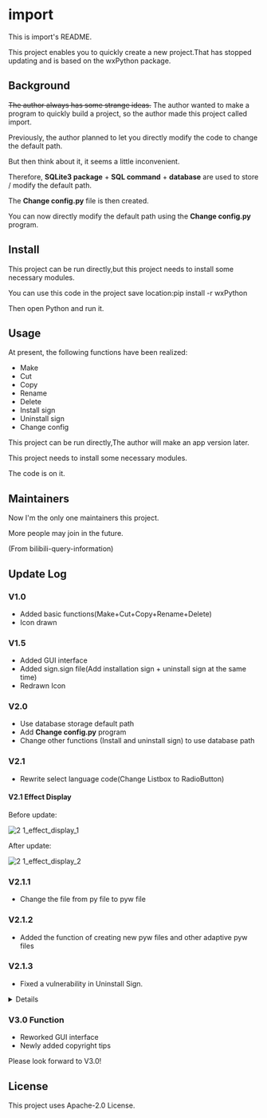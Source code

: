 # import

This is import's README.

This project enables you to quickly create a new project.That has stopped updating and is based on the wxPython package.

## Background

~~The author always has some strange ideas.~~ The author wanted to make a program to quickly build a project, so the author made this project called import.

Previously, the author planned to let you directly modify the code to change the default path.

But then think about it, it seems a little inconvenient.

Therefore, **SQLite3 package** + **SQL command** + **database** are used to store / modify the default path.

The **Change config.py** file is then created.

You can now directly modify the default path using the **Change config.py** program.

## Install

This project can be run directly,but this project needs to install some necessary modules.

You can use this code in the project save location:pip install -r wxPython

Then open Python and run it.

## Usage

At present, the following functions have been realized:

- Make
- Cut
- Copy
- Rename
- Delete
- Install sign
- Uninstall sign
- Change config

This project can be run directly,The author will make an app version later.

This project needs to install some necessary modules.

The code is on it.

## Maintainers

Now I'm the only one maintainers this project.

More people may join in the future.

(From bilibili-query-information)

## Update Log

### V1.0
- Added basic functions(Make+Cut+Copy+Rename+Delete)
- Icon drawn
### V1.5
- Added GUI interface
- Added sign.sign file(Add installation sign + uninstall sign at the same time)
- Redrawn Icon
### V2.0
- Use database storage default path
- Add **Change config.py** program
- Change other functions (Install and uninstall sign) to use database path
### V2.1
- Rewrite select language code(Change Listbox to RadioButton)
#### V2.1 Effect Display
Before update:

![2 1_effect_display_1](https://user-images.githubusercontent.com/82391092/142764421-3f20e3f2-da2f-432b-b662-3ddefb530c3f.png)

After update:

![2 1_effect_display_2](https://user-images.githubusercontent.com/82391092/142764462-6557cd1e-f771-46db-bfd2-361b049c6c77.png)

### V2.1.1

- Change the file from py file to pyw file

### V2.1.2

- Added the function of creating new pyw files and other adaptive pyw files

### V2.1.3

- Fixed a vulnerability in Uninstall Sign.

<details>
  <summary>Details</summary>
  Somehow,Popen in Python OS Library doesn't work,I was forced to change the function.Popen Function has been replaced with Remove Function.
  Delete code is not affected.It uses the Unlink Function.
</details>

### V3.0 Function
- Reworked GUI interface
- Newly added copyright tips

Please look forward to V3.0!

## License

This project uses Apache-2.0 License.
